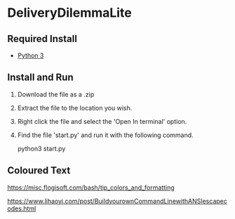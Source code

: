 # DeliveryDilemmaLite

## Required Install
- [Python 3](https://www.python.org/downloads/) 

## Install and Run

1. Download the file as a .zip

2. Extract the file to the location you wish.

3. Right click the file and select the 'Open In terminal' option.

4. Find the file 'start.py' and run it with the following command.

    python3 start.py
## Coloured Text
https://misc.flogisoft.com/bash/tip_colors_and_formatting

https://www.lihaoyi.com/post/BuildyourownCommandLinewithANSIescapecodes.html